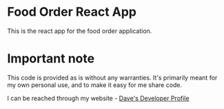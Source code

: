 # Food Order React App

This is the react app for the food order application.


# Important note 

This code is provided as is without any warranties. It's primarily meant for my own personal use, and to make it easy for me share code.

I can be reached through my website - [Dave's Developer Profile](https://davebosmans.github.io/DeveloperProfile/)


